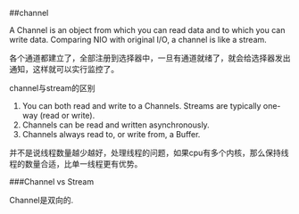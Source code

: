 ##channel

A Channel is an object from which you can read data and to which you can write data. Comparing NIO with original I/O, a channel is like a stream.

各个通道都建立了，全部注册到选择器中，一旦有通道就绪了，就会给选择器发出通知，这样就可以实行监控了。


channel与stream的区别

1. You can both read and write to a Channels. Streams are typically one-way (read or write).
2. Channels can be read and written asynchronously.
3. Channels always read to, or write from, a Buffer.


并不是说线程数量越少越好，处理线程的问题，如果cpu有多个内核，那么保持线程的数量合适，比单一线程更有优势。


###Channel vs Stream

Channel是双向的.